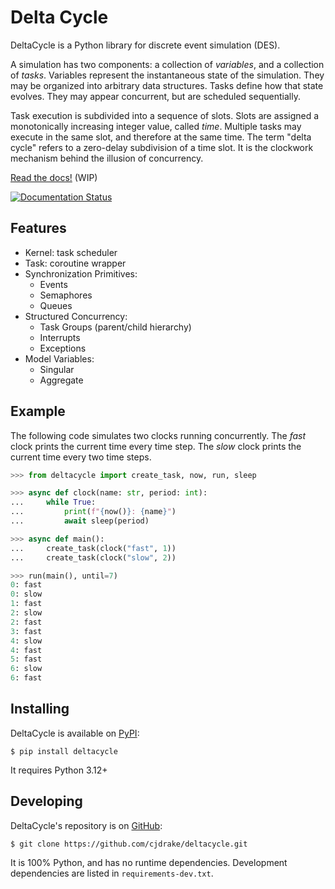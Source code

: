 # Delta Cycle

DeltaCycle is a Python library for discrete event simulation (DES).

A simulation has two components: a collection of *variables*,
and a collection of *tasks*.
Variables represent the instantaneous state of the simulation.
They may be organized into arbitrary data structures.
Tasks define how that state evolves.
They may appear concurrent, but are scheduled sequentially.

Task execution is subdivided into a sequence of slots.
Slots are assigned a monotonically increasing integer value, called *time*.
Multiple tasks may execute in the same slot, and therefore at the same time.
The term "delta cycle" refers to a zero-delay subdivision of a time slot.
It is the clockwork mechanism behind the illusion of concurrency.

[Read the docs!](https://deltacycle.rtfd.org) (WIP)

[![Documentation Status](https://readthedocs.org/projects/deltacycle/badge/?version=latest)](https://deltacycle.readthedocs.io/en/latest/?badge=latest)

## Features

* Kernel: task scheduler
* Task: coroutine wrapper
* Synchronization Primitives:
    * Events
    * Semaphores
    * Queues
* Structured Concurrency:
    * Task Groups (parent/child hierarchy)
    * Interrupts
    * Exceptions
* Model Variables:
    * Singular
    * Aggregate

## Example

The following code simulates two clocks running concurrently.
The *fast* clock prints the current time every time step.
The *slow* clock prints the current time every two time steps.

```python
>>> from deltacycle import create_task, now, run, sleep

>>> async def clock(name: str, period: int):
...     while True:
...         print(f"{now()}: {name}")
...         await sleep(period)

>>> async def main():
...     create_task(clock("fast", 1))
...     create_task(clock("slow", 2))

>>> run(main(), until=7)
0: fast
0: slow
1: fast
2: slow
2: fast
3: fast
4: slow
4: fast
5: fast
6: slow
6: fast
```

## Installing

DeltaCycle is available on [PyPI](https://pypi.org):

    $ pip install deltacycle

It requires Python 3.12+

## Developing

DeltaCycle's repository is on [GitHub](https://github.com):

    $ git clone https://github.com/cjdrake/deltacycle.git

It is 100% Python, and has no runtime dependencies.
Development dependencies are listed in `requirements-dev.txt`.
